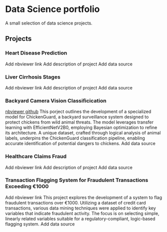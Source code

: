 # Data Science portfolio
A small selection of data science projects. 

## Projects

### Heart Disease Prediction
Add nbviewer link 
Add description of project
Add data source

### Liver Cirrhosis Stages
Add nbviewer link 
Add description of project
Add data source

### Backyard Camera Vision Classificication
<a href="https://nbviewer.org/github/jstrydom/portfolio/blob/main/DS9000_Final_Project_Jan_Strydom.ipynb" target="_blank">nbviewer </a> <a href="https://github.com/jstrydom/portfolio/blob/main/DS9000_Final_Project_Jan_Strydom.ipynb" target="_blank">github</a>
This porject outlines the development of a specialized model for ChickenGuard, a backyard surveillance system designed to protect chickens from wild animal threats. The model leverages transfer learning with EfficientNetV2B0, employing Bayesian optimization to refine its architecture. A unique dataset, crafted through logical analysis of animal labels, underpins the ChickenGuard classification pipeline, enabling accurate identification of potential dangers to chickens. 
Add data source

### Healthcare Claims Fraud
Add nbviewer link 
Add description of project
Add data source

### Transaction Flagging System for Fraudulent Transactions Exceeding €1000
Add nbviewer link 
This project explores the development of a system to flag fraudulent transactions over €1000. Utilizing a dataset of credit card transactions, various data mining techniques were applied to identify key variables that indicate fraudulent activity. The focus is on selecting simple, linearly related variables suitable for a regulatory-compliant, logic-based flagging system.
Add data source
